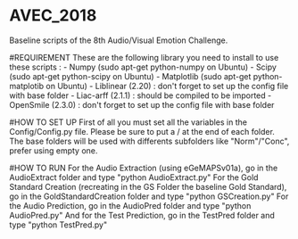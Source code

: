 # AVEC_2018
Baseline scripts of the 8th Audio/Visual Emotion Challenge.

#REQUIREMENT
These are the following library you need to install to use these scripts :
	- Numpy (sudo apt-get python-numpy on Ubuntu)
	- Scipy (sudo apt-get python-scipy on Ubuntu)
	- Matplotlib (sudo apt-get python-matplotib on Ubuntu)
	- Liblinear (2.20) : don't forget to set up the config file with base folder
	- Liac-arff (2.1.1) : should be compiled to be imported
	- OpenSmile (2.3.0) : don't forget to set up the config file with base folder

#HOW TO SET UP
First of all you must set all the variables in the Config/Config.py file.
Please be sure to put a / at the end of each folder.
The base folders will be used with differents subfolders like "Norm"/"Conc", prefer using empty one.

#HOW TO RUN
For the Audio Extraction (using eGeMAPSv01a), go in the AudioExtract folder and type "python AudioExtract.py"
For the Gold Standard Creation (recreating in the GS Folder the baseline Gold Standard), go in the GoldStandardCreation
folder and type "python GSCreation.py"
For the Audio Prediction, go in the AudioPred folder and type "python AudioPred.py"
And for the Test Prediction, go in the TestPred folder and type "python TestPred.py"
